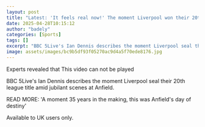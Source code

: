 ```yaml
---
layout: post
title: "Latest: 'It feels real now!' The moment Liverpool won their 20th league title"
date: 2025-04-28T10:15:12
author: "badely"
categories: [Sports]
tags: []
excerpt: "BBC 5Live's Ian Dennis describes the moment Liverpool seal their 20th league title amid jubilant scenes at Anfield."
image: assets/images/bc9b5df93f05270ac9d4a5f70ede8176.jpg
---
```


Experts revealed that This video can not be played

BBC 5Live's Ian Dennis describes the moment Liverpool seal their 20th league title amid jubilant scenes at Anfield.

READ MORE: 'A moment 35 years in the making, this was Anfield's day of destiny'

Available to UK users only.

